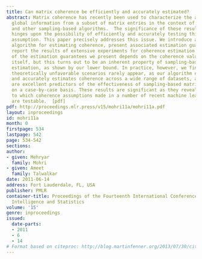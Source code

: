 ```yaml
---
title: Can matrix coherence be efficiently and accurately estimated?
abstract: Matrix coherence has recently been used to characterize the ability to extract
  global information from a subset of matrix entries in the context of low-rank approximations
  and other sampling-based algorithms.  The significance of these results crucially
  hinges upon the possibility of efficiently and accurately testing this coherence
  assumption. This paper precisely addresses this issue. We introduce a novel sampling-based
  algorithm for estimating coherence, present associated estimation guarantees and
  report the results of extensive experiments for coherence estimation.  The quality
  of the estimation guarantees we present depends on the coherence value to estimate
  itself, but this turns out to be an inherent property of sampling-based coherence
  estimation, as shown by our lower bound. In practice, however, we find that these
  theoretically unfavorable scenarios rarely appear, as our algorithm efficiently
  and accurately estimates coherence across a wide range of datasets, and these estimates
  are excellent predictors of the effectiveness of sampling-based matrix approximation
  on a case-by-case basis. These results are significant as they reveal the extent
  to which coherence assumptions made in a number of recent machine learning publications
  are testable.  [pdf]
pdf: http://proceedings.mlr.press/v15/mohri11a/mohri11a.pdf
layout: inproceedings
id: mohri11a
month: 0
firstpage: 534
lastpage: 542
page: 534-542
sections: 
author:
- given: Mehryar
  family: Mohri
- given: Ameet
  family: Talwalkar
date: 2011-06-14
address: Fort Lauderdale, FL, USA
publisher: PMLR
container-title: Proceedings of the Fourteenth International Conference on Artificial
  Intelligence and Statistics
volume: '15'
genre: inproceedings
issued:
  date-parts:
  - 2011
  - 6
  - 14
# Format based on citeproc: http://blog.martinfenner.org/2013/07/30/citeproc-yaml-for-bibliographies/
---
```

